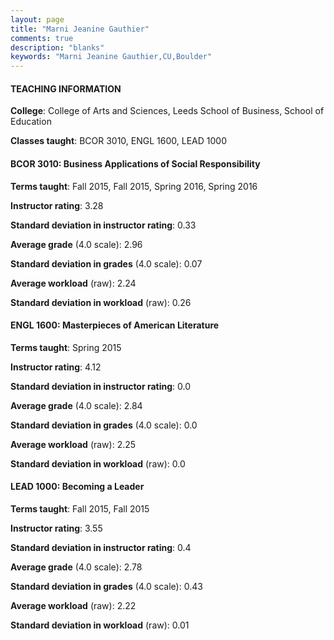 ```yaml
---
layout: page
title: "Marni Jeanine Gauthier" 
comments: true
description: "blanks"
keywords: "Marni Jeanine Gauthier,CU,Boulder"
---
```

<head>
<script src="https://ajax.googleapis.com/ajax/libs/jquery/2.1.3/jquery.min.js"></script>
<script src="https://dl.dropboxusercontent.com/s/pc42nxpaw1ea4o9/highcharts.js?dl=0"></script>
<!-- <script src="../assets/js/highcharts.js"></script> -->
<style type="text/css">@font-face {
	font-family: "Bebas Neue";
	src: url(https://www.filehosting.org/file/details/544349/BebasNeue Regular.otf) format("opentype");
	}
	h1.Bebas { 
		font-family: "Bebas Neue", Verdana, Tahoma;
	}
</style>
</head>
	   
#### TEACHING INFORMATION

**College**: College of Arts and Sciences, Leeds School of Business, School of Education

**Classes taught**: BCOR 3010, ENGL 1600, LEAD 1000

#### BCOR 3010: Business Applications of Social Responsibility

**Terms taught**: Fall 2015, Fall 2015, Spring 2016, Spring 2016

**Instructor rating**: 3.28

**Standard deviation in instructor rating**: 0.33

**Average grade** (4.0 scale): 2.96

**Standard deviation in grades** (4.0 scale): 0.07

**Average workload** (raw): 2.24

**Standard deviation in workload** (raw): 0.26

#### ENGL 1600: Masterpieces of American Literature

**Terms taught**: Spring 2015

**Instructor rating**: 4.12

**Standard deviation in instructor rating**: 0.0

**Average grade** (4.0 scale): 2.84

**Standard deviation in grades** (4.0 scale): 0.0

**Average workload** (raw): 2.25

**Standard deviation in workload** (raw): 0.0

#### LEAD 1000: Becoming a Leader

**Terms taught**: Fall 2015, Fall 2015

**Instructor rating**: 3.55

**Standard deviation in instructor rating**: 0.4

**Average grade** (4.0 scale): 2.78

**Standard deviation in grades** (4.0 scale): 0.43

**Average workload** (raw): 2.22

**Standard deviation in workload** (raw): 0.01

